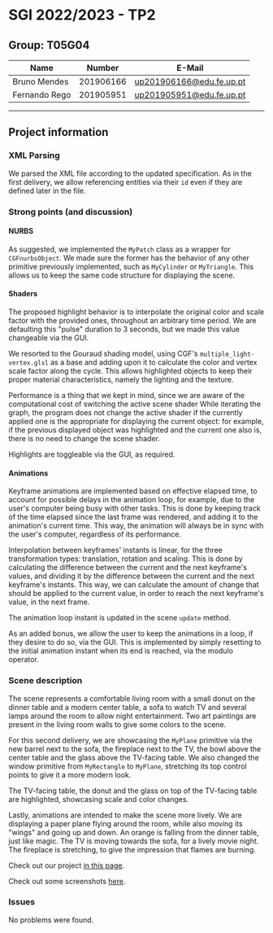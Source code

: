 # SGI 2022/2023 - TP2

## Group: T05G04

| Name             | Number    | E-Mail             |
| ---------------- | --------- | ------------------ |
| Bruno Mendes     | 201906166 | up201906166@edu.fe.up.pt |
| Fernando Rego    | 201905951 | up201905951@edu.fe.up.pt |

----
## Project information

### XML Parsing
We parsed the XML file according to the updated specification. As in the first delivery, we allow referencing entities via their `id` even if they are defined later in the file.

### Strong points (and discussion)

#### NURBS

As suggested, we implemented the `MyPatch` class as a wrapper for `CGFnurbsObject`. We made sure the former has the behavior of any other primitive previously implemented, such as `MyCylinder` or `MyTriangle`. This allows us to keep the same code structure for displaying the scene.

#### Shaders

The proposed highlight behavior is to interpolate the original color and scale factor with the provided ones, throughout an arbitrary time period. We are defaulting this "pulse" duration to 3 seconds, but we made this value changeable via the GUI.

We resorted to the Gouraud shading model, using CGF's `multiple_light-vertex.glsl` as a base and adding upon it to calculate the color and vertex scale factor along the cycle. This allows highlighted objects to keep their proper material characteristics, namely the lighting and the texture.

Performance is a thing that we kept in mind, since we are aware of the computational cost of switching the active scene shader While iterating the graph, the program does not change the active shader if the currently applied one is the appropriate for displaying the current object: for example, if the previous displayed object was highlighted and the current one also is, there is no need to change the scene shader.

Highlights are toggleable via the GUI, as required.

#### Animations

Keyframe animations are implemented based on effective elapsed time, to account for possible delays in the animation loop, for example, due to the user's computer being busy with other tasks. This is done by keeping track of the time elapsed since the last frame was rendered, and adding it to the animation's current time. This way, the animation will always be in sync with the user's computer, regardless of its performance.

Interpolation between keyframes' instants is linear, for the three transformation types: translation, rotation and scaling. This is done by calculating the difference between the current and the next keyframe's values, and dividing it by the difference between the current and the next keyframe's instants. This way, we can calculate the amount of change that should be applied to the current value, in order to reach the next keyframe's value, in the next frame.

The animation loop instant is updated in the scene `update` method.

As an added bonus, we allow the user to keep the animations in a loop, if they desire to do so, via the GUI. This is implemented by simply resetting to the initial animation instant when its end is reached, via the modulo operator.

### Scene description
The scene represents a comfortable living room with a small donut on the dinner table and a modern center table, a sofa to watch TV and several lamps around the room to allow night entertainment. Two art paintings are present in the living room walls to give some colors to the scene.

For this second delivery, we are showcasing the `MyPlane` primitive via the new barrel next to the sofa, the fireplace next to the TV, the bowl above the center table and the glass above the TV-facing table. We also changed the window primitive from `MyRectangle` to `MyPlane`, stretching its top control points to give it a more modern look.

The TV-facing table, the donut and the glass on top of the TV-facing table are highlighted, showcasing scale and color changes.

Lastly, animations are intended to make the scene more lively. We are displaying a paper plane flying around the room, while also moving its "wings" and going up and down. An orange is falling from the dinner table, just like magic. The TV is moving towards the sofa, for a lively movie night. The fireplace is stretching, to give the impression that flames are burning.

Check out our project [in this page](https://paginas.fe.up.pt/~up201905951/sgi/tp2/).

Check out some screenshots [here](screenshots/).

### Issues

No problems were found.
